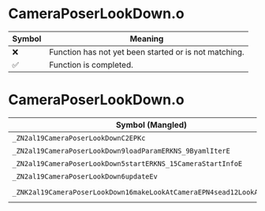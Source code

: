 # CameraPoserLookDown.o
| Symbol | Meaning 
| ------------- | ------------- 
| :x: | Function has not yet been started or is not matching. 
| :white_check_mark: | Function is completed. 


# CameraPoserLookDown.o
| Symbol (Mangled) | Symbol (Demangled) | Decompiled? |
| ------------- |  ------------- | ------------- |
| `_ZN2al19CameraPoserLookDownC2EPKc` | `al::CameraPoserLookDown::CameraPoserLookDown(char const*)` | :white_check_mark: |
| `_ZN2al19CameraPoserLookDown9loadParamERKNS_9ByamlIterE` | `al::CameraPoserLookDown::loadParam(al::ByamlIter const&)` | :white_check_mark: |
| `_ZN2al19CameraPoserLookDown5startERKNS_15CameraStartInfoE` | `al::CameraPoserLookDown::start(al::CameraStartInfo const&)` | :white_check_mark: |
| `_ZN2al19CameraPoserLookDown6updateEv` | `al::CameraPoserLookDown::update(void)` | :white_check_mark: |
| `_ZNK2al19CameraPoserLookDown16makeLookAtCameraEPN4sead12LookAtCameraE` | `al::CameraPoserLookDown::makeLookAtCamera(sead::LookAtCamera *)const` | :white_check_mark: |
